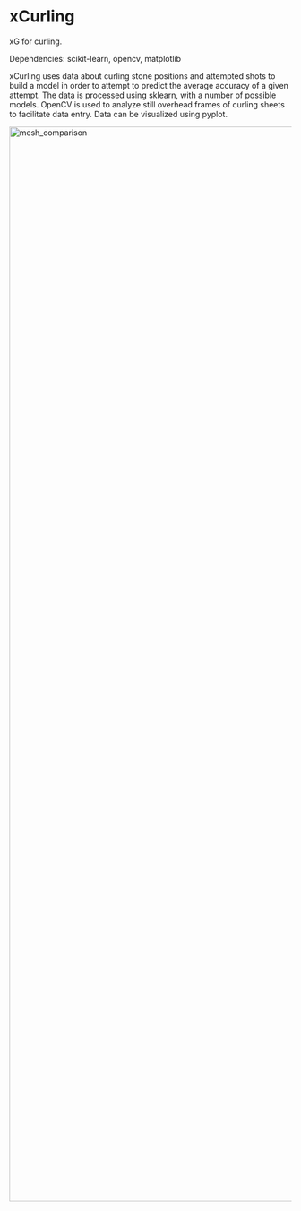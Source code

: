 # xCurling
xG for curling.

Dependencies: scikit-learn, opencv, matplotlib

xCurling uses data about curling stone positions and attempted shots to build a model in order to attempt to predict the average accuracy of a given attempt. The data is processed using sklearn, with a number of possible models. OpenCV is used to analyze still overhead frames of curling sheets to facilitate data entry. Data can be visualized using pyplot.

<img width="1920" alt="mesh_comparison" src="https://user-images.githubusercontent.com/98546110/155822228-80f9d1ac-0e77-4799-85fc-265d70e029c9.png">
